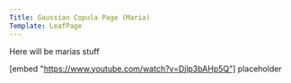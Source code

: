 ```yaml
---
Title: Gaussian Copula Page (Maria)
Template: LeafPage
---
```


Here will be marias stuff

[embed "https://www.youtube.com/watch?v=Djlp3bAHp5Q"]
placeholder
